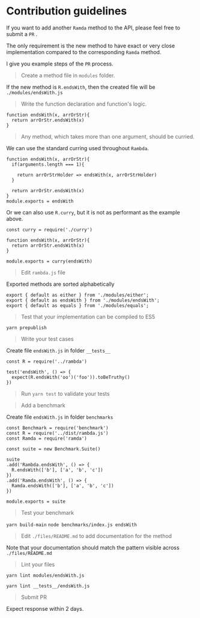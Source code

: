 # Contribution guidelines

If you want to add another `Ramda` method to the API, please feel free to submit a `PR` .

The only requirement is the new method to have exact or very close implementation compared to the corresponding `Ramda` method.

I give you example steps of the `PR` process.

> Create a method file in `modules` folder.

If the new method is `R.endsWith`, then the created file will be `./modules/endsWith.js`

> Write the function declaration and function's logic.

```
function endsWith(x, arrOrStr){
  return arrOrStr.endsWith(x)
}
```

> Any method, which takes more than one argument, should be curried.

We can use the standard curring used throughout `Rambda`.
```
function endsWith(x, arrOrStr){
  if(arguments.length === 1){
    
    return arrOrStrHolder => endsWith(x, arrOrStrHolder)
  }

  return arrOrStr.endsWith(x)
}
module.exports = endsWith
```

Or we can also use `R.curry`, but it is not as performant as the example above.

```
const curry = require('./curry')

function endsWith(x, arrOrStr){
  return arrOrStr.endsWith(x)
}

module.exports = curry(endsWith)
```

> Edit `rambda.js` file

Exported methods are sorted alphabetically

```
export { default as either } from './modules/either';
export { default as endsWith } from './modules/endsWith';
export { default as equals } from './modules/equals';
```

> Test that your implementation can be compiled to ES5

`yarn prepublish`

> Write your test cases

Create file `endsWith.js` in folder `__tests__`

```
const R = require('../rambda')

test('endsWith', () => {
  expect(R.endsWith('oo')('foo')).toBeTruthy()
})
```

> Run `yarn test` to validate your tests

> Add a benchmark

Create file `endsWith.js` in folder `benchmarks`

```
const Benchmark = require('benchmark')
const R = require('../dist/rambda.js')
const Ramda = require('ramda')

const suite = new Benchmark.Suite()

suite
.add('Rambda.endsWith', () => {
  R.endsWith(['b'], ['a', 'b', 'c'])
})
.add('Ramda.endsWith', () => {
  Ramda.endsWith(['b'], ['a', 'b', 'c'])
})

module.exports = suite
```

> Test your benchmark

`yarn build-main`
`node benchmarks/index.js endsWith`

> Edit `./files/README.md` to add documentation for the method

Note that your documentation should match the pattern visible across `./files/README.md`

> Lint your files

`yarn lint modules/endsWith.js`

`yarn lint __tests__/endsWith.js`

> Submit PR

Expect response within 2 days.
